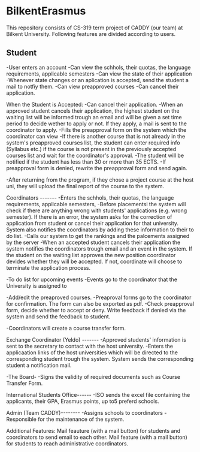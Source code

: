 # BilkentErasmus
This repository consists of CS-319 term project of CADDY (our team) at Bilkent University.
Following features are divided according to users.

## Student
-User enters an account
-Can view the schhols, their quotas, the language requirements, applicable semesters
-Can view the state of their application
-Whenever state changes or an aplication is accepted, send the student a mail to notfiy them.
-Can view preapproved courses
-Can cancel their application.



When the Student is Accepted:
-Can cancel their application.
-When an approved student cancels their application, the highest student on the waiting list will be informed trough an email and will be given a set time period to decide wether to apply or not. If they apply, a mail is sent to the coordinator to apply.
-Fills the preapproval form on the system which the coordinator can view
-If there is another course that is not already in the system's preapproved courses list, the student can enter required info (Syllabus etc.) if the course is not present in the previously accepted courses list and wait for the coordinator's approval.
-The student will be notified if the student has less than 30 or more than 35 ECTS. 
-If preapproval form is denied, rewrite the preapproval form and send again.


-After returning from the program, if they chose a project course at the host uni, they will upload the final report of the course to the system.





Coordinators -------
-Enters the schhols, their quotas, the language requirements, applicable semesters, 
-Before placementsi the system will check if there are anything wrong with students' applications (e.g. wrong semester). If there is an error, the system asks for the correction of application from student or cancel their application for that university. System also notifies the coordinators by adding these information to their to do list.
-Calls our system to get the rankings and the palcements assigned by the server
-When an accepted student cancels their application the system notifies the coordinators trough email and an event in the system. If the student on the waiting list approves the new position coordinator devides whether they will be accepted. If not, coordinate will choose to terminate the application process.



-To do list for upcoming events
-Events go to the coordinator that the University is assigned to

-Add/edit the preaproved courses.
-Preaproval forms go to the coordinator for confirmation. The form can also be exported as pdf. 
-Check preapproval form, decide whether to accept or deny. Write feedback if denied via the system and send the feedback to student.

-Coordinators will create a course transfer form.



Exchange Coordinator (Yeldo) -------
-Approved students' information is sent to the secretary to contact with the host university.
-Enters the applicaation links of the host universities which will be directed to the corresponding student trough the system. System sends the corresponding student a notification mail.

-The Board-
-Signs the validity of required documents such as Course Transfer Form.

International Students Office------
-ISO sends the excel file containing the applicants, their GPA, Erasmus points, up to5 preferd schools.

Admin (Team CADDY)--------
-Assigns schools to coordinators
-Responsible for the maintenance of the system.

Additional Features:
Mail feauture (with a mail button) for students and coordinators to send email to each other.
Mail feature (with a mail button) for students to reach administrative coordinators.
